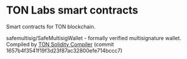 # TON Labs smart contracts
Smart contracts for TON blockchain.

safemultisig/SafeMultisigWallet - formally verified multisignature wallet. Compiled by [TON Solidity Compiler](https://github.com/tonlabs/TON-Solidity-Compiler) (commit 1657b4f3541f19f3d23f87ac32800efe714bccc7)
